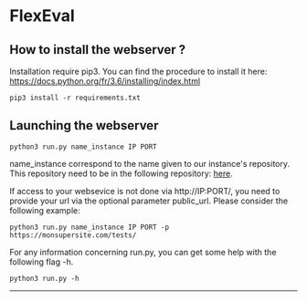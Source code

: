 # FlexEval #

## How to install the webserver ?

Installation require pip3.
You can find the procedure to install it here: https://docs.python.org/fr/3.6/installing/index.html

```
pip3 install -r requirements.txt
```

## Launching the webserver

```
python3 run.py name_instance IP PORT
```

name_instance correspond to the name given to our instance's repository.
This repository need to be in the following repository: [here](instances/).

If access to your websevice is not done via http://IP:PORT/, you need to provide your url via the optional parameter public_url.
Please consider the following example:
```
python3 run.py name_instance IP PORT -p https://monsupersite.com/tests/
```

For any information concerning run.py, you can get some help with the following flag -h.
```
python3 run.py -h
```

-------------------------------------------------
